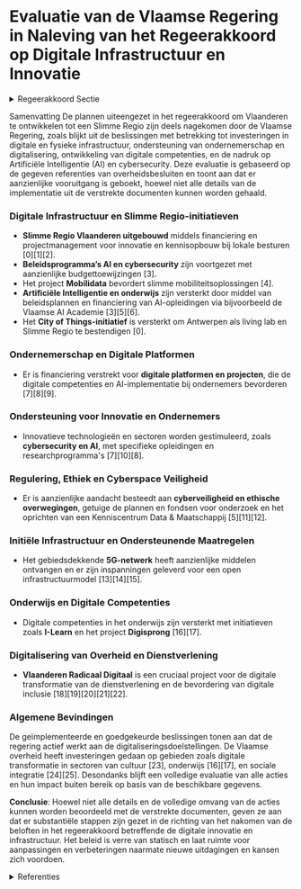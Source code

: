 # Evaluatie van de Vlaamse Regering in Naleving van het Regeerakkoord op Digitale Infrastructuur en Innovatie

<details>
        <summary>Regeerakkoord Sectie </summary>
        <p>2.3.5 Vlaanderen verder uitbouwen tot een Slimme Regio met performante fysieke en digitale infrastructuur Met het economisch- en innovatiebeleid nemen we het voortouw voor de transitie naar de digitale samenleving in Vlaanderen. Deze inspanningen moeten echter ondersteund worden en aangevuld worden door acties over alle beleidsdomeinen heen. Daarom stellen we een geïntegreerd plan op voor de verdere digitalisering in Vlaanderen en de valorisatie van artificiële intelligentie. Dit plan heeft betrekking op de baanbrekende O&O die verder moeten versterkt worden zoals de beleids-agenda’s en de projecten Mobilidata en I-learn, maar zal o.a. ook handelen over (netwerk)infra-structuur, ondernemerschap, digitale platformen, de ontwikkeling van digitale competenties bij lerenden, ondernemers en werknemers, kennisdif-fusie naar kmo’s en regelgeving en ethiek. Digitalisering dringt immers door in alle domeinen van het maatschappelijke verkeer: zorg, mobiliteit, onderwijs… Deze aanpak stemmen we ook af op de aanbevelingen van de SERV en de Europese doelstellingen ter zake. Artificiële intelligentie (AI) bevindt zich in de kern van alle nieuwe slimme technologieën. Het zal de samenleving en de bedrijven radicaal anders doen functioneren. AI heeft het potentieel om signifi-cante productiviteitsverbeteringen te realiseren. Evenzeer zal de kwaliteit van het leven stijgen door de inzet van AI. Het Vlaamse beleidsplan AI geeft invulling aan onze ambitie om in dit strate-gisch domein via onderzoek, opleiding en prakti-sche toepassingen bij bedrijven, Vlaanderen op de wereldkaart te zetten. De integratie van digitale technologieën, zoals AI, in ons dagelijks leven en onze economieën biedt enorme opportuniteiten maar brengt ook nieuwe risico’s met zich mee. Het aantal gevallen van cybercriminaliteit stijgt exponentieel. Bovendien richten hackers hun vizier vaker op bedrijven, met zware gevolgen: van cybergijzeling tot industriële spionage en zelfs gesaboteerde productie-systemen. Via het beleidsplan cybersecurity, gericht op onderzoek, praktische toepassingen bij bedrijven en opleiding, willen we in Vlaanderen een weerbare digitale economie uitbouwen. Vlaanderen moet de wereldreferentie zijn voor een aantal innovatieve technologieën en sectoren en moet een voortrekker zijn in het digitaal onderne-merschap. We maken van Vlaanderen dé proeftuin voor ondernemingen en burgers die de digitale toepassingen van de toekomst willen proeven. We zetten de beleidsprogramma’s en -projecten Artificiële Intelligentie, Cybersecurity, I-Learn en Mobilidata verder en zorgen er voor dat deze optimaal afgestemd blijven op de noden van de Vlaamse ondernemingen en hele maatschappij. We beginnen hiervoor bij de basis: we brengen Vlaanderen aan de top in digitale infrastructuur. Met de recente evoluties die zich voordoen in de markt wil de Vlaamse regering de motor zijn voor een gebiedsdekkend 5G-netwerk, volgens een open model van infrastructuurdeling waarop alle dienstverleners aan gelijke voorwaarden hun diensten kunnen aanbieden. Om dat model te garanderen, is het noodzakelijk dat de Vlaamse overheid substantieel participeert in de initia-tieven van de operatoren. De Vlaamse regering ziet erop toe dat eventuele bijkomende spelers onder dezelfde voorwaarden kunnen participeren. De Vlaamse overheid bouwt onze regio verder uit tot een Europese koploper op vlak van Slimme Regio’s. Vlaanderen zal lokale besturen maximaal ondersteunen om het beleid en implementaties rond slimme steden efficiënt en breed te ver spreiden. Smart Flanders, het samenwerkingsver-band van de Vlaamse overheid, vormt daarbij de basis van een gezamenlijke aanpak en kennisdeling. De Vlaamse overheid brengt daarbij steden en gemeenten met gelijkaardige uitdagingen samen en zorgt ervoor dat slimme toepassingen maxi-maal gemeenschappelijk kunnen geïmplemen-teerd worden, aan gelijkwaardige voorwaarden. Dit zal leiden tot meer (kosten)efficiëntie en kennisdeling in de verdere uitrol van slimme steden-beleid. Reeds bestaande initiatieven, zoals de “City of Things-oproep” van VLAIO worden waar nodig versterkt en eventueel uitgebreid om verder uit te groeien tot een Europese koploper op vlak van Slimme regio’s. We bestendigen Antwerpen als living lab voor het project City of Things, de proeftuin voor de stad van de toekomst. We hebben extra aandacht voor de drempels die men in kleine gemeenten en landelijke gebieden onder-vindt om deze technologie te implementeren. Vlaanderen zal lokale besturen ondersteunen in de verdere ontwikkeling van open databeheer. Dit moet ertoe leiden dat lokale besturen, in samen-werking met kenniscentra en andere actoren, geholpen worden in de uitdaging om van een grote hoeveelheid beschikbare data effectief te komen tot beleidsmatige verbeteringen. Het eigenaarschap van data blijft daarbij, tenzij anders overeengekomen, bij de bestuurlijke entiteit liggen in wiens opdracht de data verzameld wordt. We werken in overeenstemming met internatio-nale evoluties standaarden uit voor het poolen, openstellen en uitwisselen van data, met grootste respect voor de privacy van gebruikers. We testen deze uit in een aantal proefprojecten die inspelen op de grote maatschappelijke uitdagingen in Vlaanderen (bv. mobiliteit en gezondheidszorg). Onder het motto “Digitaal Eerst” moet elke interactie van ondernemers met de overheid op een eenvoudige, digitale manier af te handelen zijn. VLAIO treedt op als centraal aanspreekpunt van de Vlaamse overheid voor ondernemers volgens het “no wrong door, no single door principe”5 en beheert een e-loket voor onderne-mers waarop alle overheidsagentschappen aansluiten die dienstverlening aan ondernemers aanbieden. We bouwen het e-loket verder uit tot de unieke toegangspoort tot, en het opvolgsys-teem van, de Vlaamse dienstverlening en 5 Volgens dit principe worden ondernemers altijd de weg gewezen naar de juiste ondersteuning of dienstverlener, ongeacht waar ze in het VLAIO-netwerk komen aankloppen. ondersteuning aan ondernemers. We hanteren hierbij het principe van “éénmalige aanmelding”. De Vlaamse overheid neemt het voortouw bij experimenteren met nieuwe digitale toepassingen en transformaties in haar dienstverlening, de zorgsector, onderwijs, … EWI werkt actief mee aan het verminderen van de administratieve belasting voor bedrijven. Een grote maatschappelijke evolutie verwachten we de komende jaren met de commerciële uitrol van semiautonome voertuigen; we maken Vlaanderen klaar om bij de eersten in Europa het veilig gebruik van deze technologieën te kunnen benutten. We houden een internationaal toptechnolo-gie-festival dat minstens tweejaarlijks de wereld naar Vlaanderen haalt en het beste van Vlaanderen aan de wereld laat zien. </p>
        </details> 

Samenvatting
De plannen uiteengezet in het regeerakkoord om Vlaanderen te ontwikkelen tot een Slimme Regio zijn deels nagekomen door de Vlaamse Regering, zoals blijkt uit de beslissingen met betrekking tot investeringen in digitale en fysieke infrastructuur, ondersteuning van ondernemerschap en digitalisering, ontwikkeling van digitale competenties, en de nadruk op Artificiële Intelligentie (AI) en cybersecurity. Deze evaluatie is gebaseerd op de gegeven referenties van overheidsbesluiten en toont aan dat er aanzienlijke vooruitgang is geboekt, hoewel niet alle details van de implementatie uit de verstrekte documenten kunnen worden gehaald.

### Digitale Infrastructuur en Slimme Regio-initiatieven
- **Slimme Regio Vlaanderen uitgebouwd** middels financiering en projectmanagement voor innovatie en kennisopbouw bij lokale besturen \[0\]\[1\]\[2\].
- **Beleidsprogramma’s AI en cybersecurity** zijn voortgezet met aanzienlijke budgettoewijzingen \[3\].
- Het project **Mobilidata** bevordert slimme mobiliteitsoplossingen \[4\].
- **Artificiële Intelligentie en onderwijs** zijn versterkt door middel van beleidsplannen en financiering van AI-opleidingen via bijvoorbeeld de Vlaamse AI Academie \[3\]\[5\]\[6\].
- Het **City of Things-initiatief** is versterkt om Antwerpen als living lab en Slimme Regio te bestendigen \[0\].

### Ondernemerschap en Digitale Platformen
- Er is financiering verstrekt voor **digitale platformen en projecten**, die de digitale competenties en AI-implementatie bij ondernemers bevorderen \[7\]\[8\]\[9\].

### Ondersteuning voor Innovatie en Ondernemers
- Innovatieve technologieën en sectoren worden gestimuleerd, zoals **cybersecurity en AI**, met specifieke opleidingen en researchprogramma's \[7\]\[10\]\[8\].

### Regulering, Ethiek en Cyberspace Veiligheid
- Er is aanzienlijke aandacht besteedt aan **cyberveiligheid en ethische overwegingen**, getuige de plannen en fondsen voor onderzoek en het oprichten van een Kenniscentrum Data & Maatschappij \[5\]\[11\]\[12\].

### Initiële Infrastructuur en Ondersteunende Maatregelen
- Het gebiedsdekkende **5G-netwerk** heeft aanzienlijke middelen ontvangen en er zijn inspanningen geleverd voor een open infrastructuurmodel \[13\]\[14\]\[15\].

### Onderwijs en Digitale Competenties
- Digitale competenties in het onderwijs zijn versterkt met initiatieven zoals **I-Learn** en het project **Digisprong** \[16\]\[17\].

### Digitalisering van Overheid en Dienstverlening
- **Vlaanderen Radicaal Digitaal** is een cruciaal project voor de digitale transformatie van de dienstverlening en de bevordering van digitale inclusie \[18\]\[19\]\[20\]\[21\]\[22\].

### Algemene Bevindingen
De geïmplementeerde en goedgekeurde beslissingen tonen aan dat de regering actief werkt aan de digitaliseringsdoelstellingen. De Vlaamse overheid heeft investeringen gedaan op gebieden zoals digitale transformatie in sectoren van cultuur \[23\], onderwijs \[16\]\[17\], en sociale integratie \[24\]\[25\]. Desondanks blijft een volledige evaluatie van alle acties en hun impact buiten bereik op basis van de beschikbare gegevens.

**Conclusie**: Hoewel niet alle details en de volledige omvang van de acties kunnen worden beoordeeld met de verstrekte documenten, geven ze aan dat er substantiële stappen zijn gezet in de richting van het nakomen van de beloften in het regeerakkoord betreffende de digitale innovatie en infrastructuur. Het beleid is verre van statisch en laat ruimte voor aanpassingen en verbeteringen naarmate nieuwe uitdagingen en kansen zich voordoen.

<details>
        <summary> Referenties</summary>
        **[\[0\]](http://themis.vlaanderen.be/id/nieuwsbrief-info/60B768D8364ED90008000645)** : **(2021-06-04)** Plan Vlaamse Veerkracht: Uitbouw Slimme Regio Vlaanderen door samenbrengen innovatiecapaciteit ondernemingen en stimuleren implementatie en kennisopbouw bij lokale besturen Uitbouw Slimme Regio Vlaand... 

**[\[1\]]** : **(2020-07-17)** Uitbouw van Slimme Regio Vlaanderen 

**[\[2\]](http://themis.vlaanderen.be/id/resource/44787890-492b-11ec-94bb-99a9d1e168fe)** : **(2019-12-20)** AI-onderzoeksprogramma: subsidie voor de periode 1 januari tot en met 30 juni 2020 Ontwerpbesluit van de Vlaamse Regering over de toekenning van een subsidie voor het onderzoeksprogramma Artificiële I... 

**[\[3\]](http://themis.vlaanderen.be/id/nieuwsbericht/65815409E2E2C9E5814C1F00)** : **(2023-12-22)** Vlaams Beleidsplan Artificiële Intelligentie (AI), Luik opleidingen: verlenging Vlaamse AI Academie – Werkjaar 2024 Ontwerpbesluit van de Vlaamse Regering tot toekenning van de subsidie voor de werkin... 

**[\[4\]](http://themis.vlaanderen.be/id/nieuwsbrief-info/61A77157364ED90008000004)** : **(2021-12-03)** Plan Vlaamse Veerkracht: Data Integratiediensten voor Slimme Mobiliteit Data Integratiediensten voor Slimme Mobiliteit  De Vlaamse Regering keurt de invulling goed van het relanceproject 'Data Integra... 

**[\[5\]](http://themis.vlaanderen.be/id/resource/64147550-4926-11ec-94bb-99a9d1e168fe)** : **(2020-12-04)** Vlaams Beleidsplan AI – Flankerend beleid: programma voor Burgerwetenschap AI A. Programma voor Burgerwetenschap AI B. Ontwerpbesluit van de Vlaamse Regering tot toekenning van de subsidie voor de ops... 

**[\[6\]](http://themis.vlaanderen.be/id/nieuwsbericht/645210C9878C11494CF541EB)** : **(2023-05-05)** Vlaamse AI-Academie (VAIA): werkingssubsidie 2023 Ontwerpbesluit van de Vlaamse Regering tot toekenning van de subsidie voor de werking van de Vlaamse AI-Academie in 2023  In het kader van het luik Fl... 

**[\[7\]](http://themis.vlaanderen.be/id/resource/4269bcd0-492b-11ec-94bb-99a9d1e168fe)** : **(2019-12-20)** Flankerende maatregelen hoger onderwijs in het kader van beleidsagenda’s artificiële intelligentie en cybersecurity Ontwerpbesluit van de Vlaamse Regering tot toekenning van een subsidie voor het inst... 

**[\[8\]](http://themis.vlaanderen.be/id/resource/4420f170-4925-11ec-94bb-99a9d1e168fe)** : **(2021-01-29)** Onderzoeksprogramma Artificiële Intelligentie (AI): 12 miljoen euro subsidie werkjaar 2021 Ontwerpbesluit van de Vlaamse Regering over de toekenning van een subsidie voor het onderzoeksprogramma Artif... 

**[\[9\]](http://themis.vlaanderen.be/id/nieuwsbrief-info/62013CF7D5F0FAFA87AFAB8F)** : **(2022-02-11)** Subsidie AI-plan onderzoeksluik Ontwerpbesluit van de Vlaamse Regering over de toekenning van een subsidie voor het onderzoeksprogramma Artificiële Intelligentie (periode januari- december 2022)  Op 2... 

**[\[10\]](http://themis.vlaanderen.be/id/resource/f0c82210-4928-11ec-94bb-99a9d1e168fe)** : **(2020-06-19)** Vlaams Beleidsplan AI – Luik opleidingen: De Vlaamse AI Academie Ontwerpbesluit van de Vlaamse Regering tot toekenning van de subsidie voor de oprichting van De Vlaamse AI Academie  In uitvoering van ... 

**[\[11\]](http://themis.vlaanderen.be/id/nieuwsbrief-info/60D2E8BD364ED90008000325)** : **(2021-06-25)** Plan Vlaamse Veerkracht: Cybersecurity en uitrol centraal systeem van veiligheidsbouwstenen en het beheer van veiligheidsevenementen en –informatie (SIEM) Cybersecurity en uitrol SIEM  Met het relance... 

**[\[12\]](http://themis.vlaanderen.be/id/resource/f45990c0-4929-11ec-94bb-99a9d1e168fe)** : **(2020-04-10)** Subsidie Kenniscentrum Data en Maatschappij Ontwerpbesluit van de Vlaamse Regering tot toekenning van de subsidie voor de werking van het Kenniscentrum Data en Maatschappij  Naar aanleiding van het Vl... 

**[\[13\]](http://themis.vlaanderen.be/id/nieuwsbrief-info/6093ABAF364ED90008000033)** : **(2021-05-07)** Plan Vlaamse Veerkracht dossier 67 Modernisering cloud -en netwerkinfrastructuur  De Vlaamse Regering keurt de invulling goed van het relanceproject 'Modernisering cloud- en netwerkinfrastructuur' (VV... 

**[\[14\]](http://themis.vlaanderen.be/id/nieuwsbrief-info/6093A956364ED9000800002E)** : **(2021-05-07)** Plan Vlaamse Veerkracht: dossier 57 Ondersteuning Digitale Transformatie  In het kader van het relanceplan 'Vlaamse Veerkracht' keurt de Vlaamse Regering de invulling goed van het project 'Ondersteuni... 

**[\[15\]](http://themis.vlaanderen.be/id/nieuwsbrief-info/60C9F6B7364ED9000800041D)** : **(2021-06-18)** Plan Vlaamse Veerkracht: FIT – Datagedreven organisatie & Digitalisering dienstverlening FIT – Datagedreven organisatie & Digitalisering dienstverlening  In uitvoering van het luik digitale transforma... 

**[\[16\]](http://themis.vlaanderen.be/id/nieuwsbrief-info/60D2F02B364ED90008000329)** : **(2021-06-25)** Plan Vlaamse Veerkracht: Kennis- en adviescentrum ‘Digisprong’ ten dienste van het onderwijsveld en aangepaste digitale leermiddelen Kennis- en adviescentrum ‘Digisprong’ ten dienste van het onderwijs... 

**[\[17\]](http://themis.vlaanderen.be/id/nieuwsbrief-info/61701C77364ED9000800020C)** : **(2021-10-22)** Plan Vlaamse Veerkracht: actieplan E-leren Actieplan E-leren: digitaliseringsprojecten VDAB en Departement Werk en Sociale Economie in het kader van AHAD relance  Het Actieplan E-leren maakt deel uit ... 

**[\[18\]](http://themis.vlaanderen.be/id/resource/950bdbd0-4926-11ec-94bb-99a9d1e168fe)** : **(2020-11-27)** Stuurorgaan Vlaams Informatie- en ICT-beleid: invulling Programma Vlaanderen Radicaal Digitaal 2   De Vlaamse Regering keurt de   gemotiveerd e voordracht van het Stuurorgaan Vlaams Informatie -   en ... 

**[\[19\]](http://themis.vlaanderen.be/id/nieuwsbrief-info/60EE9BDD364ED900080014E1)** : **(2021-07-16)** Plan Vlaamse Veerkracht: toewijzing middelen 'Iedereen Digitaal' Iedereen Digitaal Drie ontwerpbesluiten van de Vlaamse Regering  Een van de belangrijke pijlers binnen het relanceplan 'Vlaamse Veerkra... 

**[\[20\]](http://themis.vlaanderen.be/id/nieuwsbrief-info/61B856E8364ED9000900104F)** : **(2021-12-17)** Programma Vlaanderen Radicaal Digitaal 2: uitvoeringsjaar 2022   Voor de invulling van het programma Vlaanderen Radicaal Digitaal 2 voor het uitvoeringsjaar 2022, keurt de Vlaamse Regering de gemotive... 

**[\[21\]](http://themis.vlaanderen.be/id/nieuwsbrief-info/63749CBF34B8770AF8FDE8D0)** : **(2022-11-18)** Programma Vlaanderen Radicaal Digitaal 2: uitvoeringsjaar 2023   Het regeerakkoord 2019-2024 investeert met het programma 'Vlaanderen Radicaal Digitaal 2' (VRD 2) in innovatie en een ‘slimmere overhei... 

**[\[22\]](http://themis.vlaanderen.be/id/nieuwsbericht/6553329B8265E66451D4C7CF)** : **(2023-11-17)** Programma Vlaanderen Radicaal Digitaal: exploitatiebudget begrotingsjaar 2024   De Vlaamse Regering wil de Vlaamse administratie en lokale overheden radicaal digitaal laten werken , om een 'state-of-t... 

**[\[23\]](http://themis.vlaanderen.be/id/nieuwsbrief-info/60EE8E0C364ED900080014D3)** : **(2021-07-16)** Plan Vlaamse Veerkracht: Digitale transformatie cultuursector: ‘doelgericht digitaal transformeren’ (VV072) en ‘koppeling databanken en betere informatiedoorstroming’ Relance-initiatieven in het kader... 

**[\[24\]](http://themis.vlaanderen.be/id/nieuwsbrief-info/62CD317D8E6C4430A889877E)** : **(2022-07-15)** Plan Vlaamse Veerkracht: Digitaliseringsprojecten inburgering Digitalisering integratie en inburgering  De Vlaamse Regering  keurt de verdere concretisering van de inhoud en de herverdeling goed van d... 

**[\[25\]](http://themis.vlaanderen.be/id/nieuwsbrief-info/61409E2F364ED900080001D5)** : **(2021-09-17)** Plan Vlaamse Veerkracht: Digitalisering integratie en inburgering Digitalisering integratie en inburgering  Het programma ‘Digitalisering Integratie en Inburgering’ geeft uitvoering aan de ambities ui... 
        </details> 

